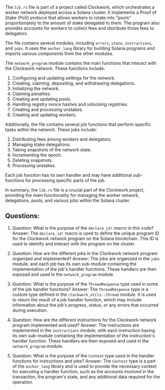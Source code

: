 The `lib.rs` file is part of a project called Clockwork, which orchestrates a worker network deployed across a Solana cluster. It implements a Proof of Stake (PoS) protocol that allows workers to rotate into "pools" proportionately to the amount of stake delegated to them. The program also provides accounts for workers to collect fees and distribute those fees to delegators.

The file contains several modules, including `errors`, `state`, `instructions`, and `jobs`. It uses the `anchor_lang` library for building Solana programs and imports various components from the other modules.

The `network_program` module contains the main functions that interact with the Clockwork network. These functions include:

1. Configuring and updating settings for the network.
2. Creating, claiming, depositing, and withdrawing delegations.
3. Initializing the network.
4. Claiming penalties.
5. Creating and updating pools.
6. Handling registry nonce hashes and unlocking registries.
7. Creating and processing unstakes.
8. Creating and updating workers.

Additionally, the file contains several job functions that perform specific tasks within the network. These jobs include:

1. Distributing fees among workers and delegators.
2. Managing stake delegations.
3. Taking snapshots of the network state.
4. Incrementing the epoch.
5. Deleting snapshots.
6. Processing unstakes.

Each job function has its own handler and may have additional sub-functions for processing specific parts of the job.

In summary, the `lib.rs` file is a crucial part of the Clockwork project, providing the main functionality for managing the worker network, delegations, pools, and various jobs within the Solana cluster.

## Questions:

1. Question: What is the purpose of the `declare_id!` macro in this code?
   Answer: The `declare_id!` macro is used to define the unique program ID for the Clockwork network program on the Solana blockchain. This ID is used to identify and interact with the program on the cluster.

2. Question: How are the different jobs in the Clockwork network program organized and implemented?
   Answer: The jobs are organized in the `jobs` module, and each job has its own sub-module containing the implementation of the job's handler functions. These handlers are then exposed and used in the `network_program` module.

3. Question: What is the purpose of the `ThreadResponse` type used in some of the job handler functions?
   Answer: The `ThreadResponse` type is a custom type defined in the `clockwork_utils::thread` module. It is used to return the result of a job handler function, which may include information about the job's progress, status, or any errors that occurred during execution.

4. Question: How are the different instructions for the Clockwork network program implemented and used?
   Answer: The instructions are implemented in the `instructions` module, with each instruction having its own sub-module containing the implementation of the instruction's handler function. These handlers are then exposed and used in the `network_program` module.

5. Question: What is the purpose of the `Context` type used in the handler functions for instructions and jobs?
   Answer: The `Context` type is a part of the `anchor_lang` library and is used to provide the necessary context for executing a handler function, such as the accounts involved in the transaction, the program's state, and any additional data required for the operation.
